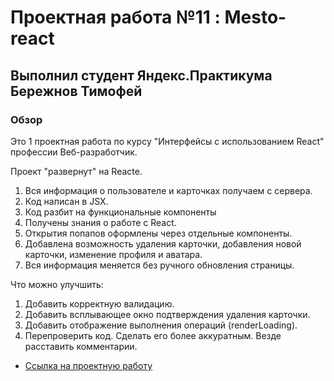 
# Проектная работа №11 : Mesto-react
## Выполнил студент Яндекс.Практикума Бережнов Тимофей

### Обзор

Это 1 проектная работа по  курсу "Интерфейсы с использованием React"  профессии Веб-разработчик.

Проект "развернут" на Reacte. 

1. Вся информация о пользователе и карточках получаем с сервера. 
2. Код написан в JSX.
3. Код разбит на функциональные компоненты
4. Получены знания о работе с React.
5. Открытия попапов оформлены через отдельные компоненты.
6. Добавлена возможность удаления карточки, добавления новой карточки, изменение профиля и аватара.
7. Вся информация меняется без ручного обновления страницы.

Что можно улучшить:
1. Добавить корректную валидацию.
2. Добавить всплывающее окно подтверждения удаления карточки.
3. Добавить отображение выполнения операций (renderLoading).
4. Перепроверить код. Сделать его более аккуратным. Везде расставить комментарии.




* [Ссылка на проектную работу](https://timofeus91.github.io/mesto-react/)

